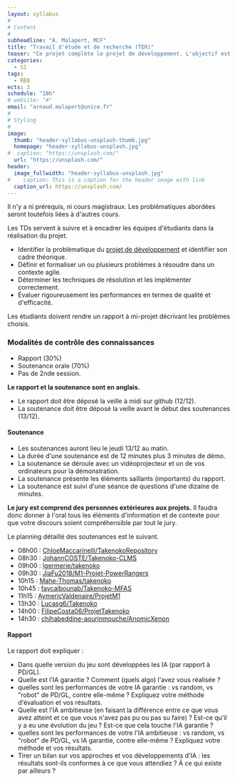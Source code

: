 ```yaml
---
layout: syllabus
#
# Content
#
subheadline: "A. Malapert, MCF"
title: "Travail d'étude et de recherche (TER)"
teaser: "Ce projet complète le projet de développement. L'objectif est de comprendre, formaliser, analyser, et répondre aux besoins du logiciel en termes de structures de données, d'algorithmes, d'aide à la décision, ou même d'intelligence artificielle."
categories:
  - S1
tags:
  - REQ
ects: 3
schedule: "18h"
# website: "#"
email: "arnaud.malapert@unice.fr"
#
# Styling
#
image:
  thumb: "header-syllabus-unsplash-thumb.jpg"
  homepage: "header-syllabus-unsplash.jpg"
#  caption: "https://unsplash.com/"
  url: "https://unsplash.com/"
header:
  image_fullwidth: "header-syllabus-unsplash.jpg"
#    caption: This is a caption for the header image with link
  caption_url: https://unsplash.com/  
---
```



Il n'y a ni prérequis, ni cours magistraux.
Les problèmatiques abordées seront toutefois liées à d'autres cours.

 
Les TDs servent à suivre et à encadrer les équipes d'étudiants dans la réalisation du projet.
 - Identifier la problèmatique du [projet de développement](../projet-developpement/) et identifier son cadre théorique.
 - Définir et formaliser un ou plusieurs problèmes à résoudre dans un contexte agile.
 - Déterminer les techniques de résolution et les implémenter correctement.
 - Évaluer rigoureusement les performances en termes de qualité et d'efficacité.

Les étudiants doivent rendre un rapport à mi-projet décrivant les problèmes choisis.

### Modalités de contrôle des connaissances ###

 - Rapport (30%)
 - Soutenance orale (70%) 
 - Pas de 2nde session.

**Le rapport et la soutenance sont en anglais.**
- Le rapport doit être déposé la veille à midi sur github (12/12).
- La soutenance doit être déposé la veille avant le début des soutenances (13/12).

#### Soutenance ####

- Les soutenances auront lieu le jeudi 13/12 au matin.
- La durée d'une soutenance est de 12 minutes plus 3 minutes de démo.
- La soutenance se déroule avec un vidéoprojecteur et un de vos ordinateurs pour la démonstration.
- La soutenance présente les éléments saillants (importants) du rapport.
- La soutenance est suivi d'une séance de questions d'une dizaine de minutes.

**Le jury est comprend des personnes extérieures aux projets.**
Il faudra donc donner à l'oral tous les éléments d'information et de contexte pour que votre discours soient compréhensible par tout le jury.

Le planning détaillé des soutenances est le suivant.

- 08h00 : [ChloeMaccarinelli/TakenokoRepository](https://github.com/ChloeMaccarinelli/TakenokoRepository)
- 08h30 : [JohannCOSTE/Takenoko-CLMS](https://github.com/JohannCOSTE/Takenoko-CLMS)
- 09h00 : [lgermerie/takenoko](https://github.com/lgermerie/takenoko)
- 09h30 : [JiaFu2018/M1-Projet-PowerRangers](https://github.com/JiaFu2018/M1-Projet-PowerRangers)
- 10h15 : [Mahe-Thomas/takenoko](https://github.com/Mahe-Thomas/takenoko)
- 10h45 : [faycalbounab/Takenoko-MFAS](https://github.com/faycalbounab/Takenoko-MFAS)
- 11h15 : [AymericValdenaire/ProjetM1](https://github.com/AymericValdenaire/ProjetM1)
- 13h30 : [Lucasg6/Takenoko](https://github.com/Lucasg6/Takenoko)
- 14h00 : [FilipeCosta06/ProjetTakenoko](https://github.com/FilipeCosta06/ProjetTakenoko)
- 14h30 : [chihabeddine-aourinmouche/AnomicXenon](https://github.com/chihabeddine-aourinmouche/AnomicXenon)




#### Rapport ####

Le rapport doit expliquer :

- Dans quelle version du jeu sont développées les IA (par rapport à PD/GL).
- Quelle est l'IA garantie ? Comment (quels algo) l'avez vous réalisée ?
- quelles sont les performances de votre IA garantie : vs random, vs "robot" de PD/GL, contre elle-même ? Expliquez votre méthode d'évaluation et vos résultats.
- Quelle est l'IA ambitieuse (en faisant la différence entre ce que vous avez atteint et ce que vous n'avez pas pu ou pas su faire) ? Est-ce qu'il y a eu une évolution du jeu ? Est-ce que cela touche l'IA garantie ?
- quelles sont les performances de votre l'IA ambitieuse : vs random, vs "robot" de PD/GL, vs IA garantie, contre elle-même ? Expliquez votre méthode et vos résultats.
- Tirer un bilan sur vos approches et vos développements d'IA : les résultats sont-ils conformes à ce que vous attendiez ? À ce qui existe par ailleurs ?





